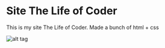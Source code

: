 # Site The Life of Coder
This is my site The Life of Coder. Made a bunch of html + css

![alt tag](https://github.com/js8dev/firstSite/blob/main/%D0%A1%D0%BD%D0%B8%D0%BC%D0%BE%D0%BA%20%D1%8D%D0%BA%D1%80%D0%B0%D0%BD%D0%B0%202021-05-16%20%D0%B2%2010.24.50.png "Скриншоты")​
